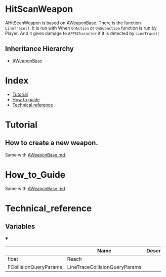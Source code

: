# HitScanWeapon
AHitScanWeapon is based on AWeaponBase. There is the function `LineTrace()`. It is run with When `OnAction` or `OnSubaction` function is run by Player. And it gives damage to `AFPSCharacter` if it is detected by `LineTrace()`

## Inheritance Hierarchy
- [AWeaponBase](./WeaponBase.md)

# Index
- [Tutorial](#_Tutorial)
- [How to guide](#_How_to_Guide)
- [Technical reference](#_Technical_reference)

# Tutorial
## How to create a new weapon.
Same with [AWeaponBase.md](./WeaponBase.md).

# How_to_Guide
Same with [AWeaponBase.md](./WeaponBase.md).

# Technical_reference
## Variables
<details open>
<summary></summary>

||Name|Description|
|-|-|-|
|float|Reach||
|FCollisionQueryParams|LineTraceCollisionQueryParams||

</details>